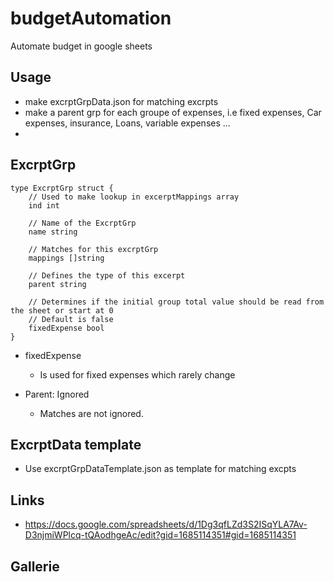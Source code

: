 # budgetAutomation

Automate budget in google sheets

## Usage

- make excrptGrpData.json for matching excrpts
- make a parent grp for each groupe of expenses, i.e fixed expenses, Car expenses, insurance, Loans, variable expenses ...
-

## ExcrptGrp 

```
type ExcrptGrp struct {
    // Used to make lookup in excerptMappings array
    ind int

    // Name of the ExcrptGrp
    name string

    // Matches for this excrptGrp
    mappings []string

    // Defines the type of this excerpt
    parent string

    // Determines if the initial group total value should be read from the sheet or start at 0
    // Default is false
    fixedExpense bool
}
```

- fixedExpense
    - Is used for fixed expenses which rarely change

- Parent: Ignored
    - Matches are not ignored.


## ExcrptData template

- Use excrptGrpDataTemplate.json as template for matching excpts


## Links

- https://docs.google.com/spreadsheets/d/1Dg3qfLZd3S2ISqYLA7Av-D3njmiWPlcq-tQAodhgeAc/edit?gid=1685114351#gid=1685114351

## Gallerie

